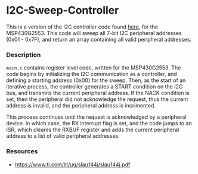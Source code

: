 # I2C-Sweep-Controller
This is a version of the I2C controller code found [here](https://dev.ti.com/tirex4-desktop/nodeContent?devices=MSP430G2553&node=AGuta3AAbGCV3.WXIWOnDw__IOGqZri__LATEST&search=I2C), for the MSP430G2553. This code will sweep all 7-bit I2C peripheral addresses (0x01 - 0x7F), and return an array containing all valid peripheral addresses.

### Description
`main.c` contains register level code, written for the MSP430G2553. The code begins by initializing the I2C communication as a controller, and defining a starting address (0x00) for the sweep. Then, as the start of an iterative process, the controller generates a START condition on the I2C bus, and transmits the current peripheral address. If the NACK condition is set, then the peripheral did not acknowledge the request, thus the current address is invalid, and the peripheral address is incrimented. 

This process continues until the request is acknowledged by a peripheral device. In which case, the RX interrupt flag is set, and the code jumps to an ISR, which cleares the RXBUF register and adds the current peripheral address to a list of valid peripheral addresses.

### Resources
- https://www.ti.com/lit/ug/slau144j/slau144j.pdf
